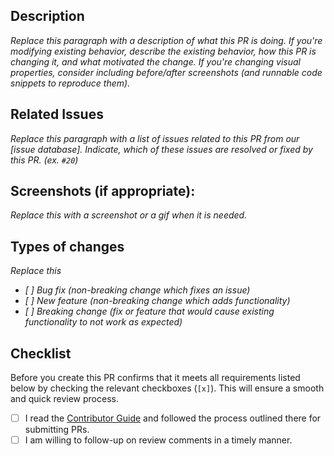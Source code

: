 ## Description

_Replace this paragraph with a description of what this PR is doing. If you're modifying existing behavior, describe the existing behavior, how this PR is changing it, and what motivated the change. If you're changing visual properties, consider including before/after screenshots (and runnable code snippets to reproduce them)._

## Related Issues

_Replace this paragraph with a list of issues related to this PR from our [issue database]. Indicate, which of these issues are resolved or fixed by this PR. (ex. `#20`)_

## Screenshots (if appropriate):

_Replace this with a screenshot or a gif when it is needed._ 

## Types of changes
<!--- What types of changes does your code introduce? Put an `x` in all the boxes that apply: -->
_Replace this_
- _[ ] Bug fix (non-breaking change which fixes an issue)_
- _[ ] New feature (non-breaking change which adds functionality)_
- _[ ] Breaking change (fix or feature that would cause existing functionality to not work as expected)_

## Checklist

Before you create this PR confirms that it meets all requirements listed below by checking the relevant checkboxes (`[x]`). This will ensure a smooth and quick review process.

- [ ] I read the [Contributor Guide](https://github.com/filoscoder/fe-soon/#contributing) and followed the process outlined there for submitting PRs.
- [ ] I am willing to follow-up on review comments in a timely manner.

